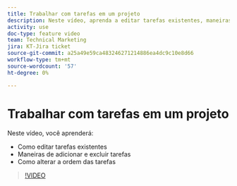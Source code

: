 ```yaml
---
title: Trabalhar com tarefas em um projeto
description: Neste vídeo, aprenda a editar tarefas existentes, maneiras de adicionar e excluir tarefas e como alterar a ordem das tarefas.
activity: use
doc-type: feature video
team: Technical Marketing
jira: KT-Jira ticket
source-git-commit: a25a49e59ca483246271214886ea4dc9c10e8d66
workflow-type: tm+mt
source-wordcount: '57'
ht-degree: 0%

---
```


# Trabalhar com tarefas em um projeto

Neste vídeo, você aprenderá:

* Como editar tarefas existentes
* Maneiras de adicionar e excluir tarefas
* Como alterar a ordem das tarefas

>[!VIDEO](https://video.tv.adobe.com/v/335088/?quality=12&learn=on)
